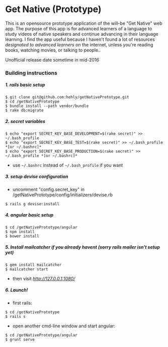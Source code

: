 # Get Native (Prototype)

This is an opensource prototype application of the will-be "Get Native" web app.
The purpose of this app is for advanced learners of a language to study videos
of native speakers and continue advancing in their language learning. I find the 
app useful because I haven't found a lot of resources *designated to advanced learners*
on the internet, unless you're reading books, watching movies, or talking to people..

Unofficial release date sometime in mid-2016

### Building instructions

##### 1. rails basic setup
```
$ git clone git@github.com:hehly/getNativePrototype.git
$ cd /getNativePrototype
$ bundle install --path vendor/bundle
$ rake db:migrate
```

##### 2. secret variables
```
$ echo "export SECRET_KEY_BASE_DEVELOPMENT=$(rake secret)" >> ~/.bash_profile 
$ echo "export SECRET_KEY_BASE_TEST=$(rake secret)" >> ~/.bash_profile *[or ~/.bashrc]*
$ echo "export SECRET_KEY_BASE_PRODUCTION=$(rake secret)" >> ~/.bash_profile *[or ~/.bashrc]*
```
* use ```~/.bashrc``` instead of ```~/.bash_profile``` if you want 

##### 3. setup devise configuration
* uncomment "config.secret_key" in /getNativePrototype/config/initializers/devise.rb
```
$ rails g devise:install
```

##### 4. angular basic setup
```
$ cd /getNativePrototype/angular
$ npm install
$ bower install
```

##### 5. Install mailcatcher if you already havent (sorry rails mailer isn't setup yet)
```
$ gem install mailcatcher
$ mailcatcher start
```
* then visit *http://127.0.0.1:1080/*

##### 6. Launch!
* first rails: 
```
$ cd /getNativePrototype
$ rails s
```
* open another cmd-line window and start angular:
```
$ cd /getNativePrototype/angular
$ grunt serve
```